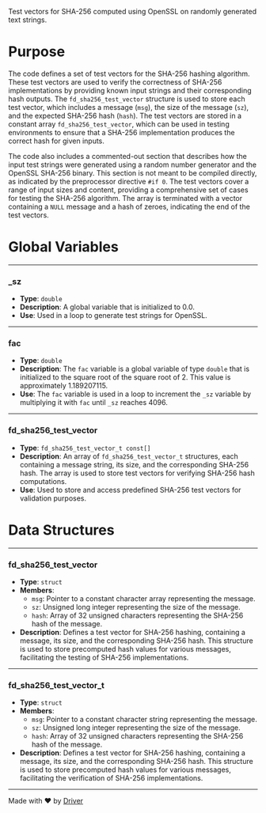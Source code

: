 <!--------------------------------------------------------------------------------->
<!-- IMPORTANT: This file is auto-generated by Driver (https://driver.ai). -------->
<!-- Manual edits may be overwritten on future commits. --------------------------->
<!--------------------------------------------------------------------------------->

Test vectors for SHA-256 computed using OpenSSL on randomly generated text strings.

# Purpose
The code defines a set of test vectors for the SHA-256 hashing algorithm. These test vectors are used to verify the correctness of SHA-256 implementations by providing known input strings and their corresponding hash outputs. The `fd_sha256_test_vector` structure is used to store each test vector, which includes a message (`msg`), the size of the message (`sz`), and the expected SHA-256 hash (`hash`). The test vectors are stored in a constant array `fd_sha256_test_vector`, which can be used in testing environments to ensure that a SHA-256 implementation produces the correct hash for given inputs.

The code also includes a commented-out section that describes how the input test strings were generated using a random number generator and the OpenSSL SHA-256 binary. This section is not meant to be compiled directly, as indicated by the preprocessor directive `#if 0`. The test vectors cover a range of input sizes and content, providing a comprehensive set of cases for testing the SHA-256 algorithm. The array is terminated with a vector containing a `NULL` message and a hash of zeroes, indicating the end of the test vectors.
# Global Variables

---
### \_sz
- **Type**: `double`
- **Description**: A global variable that is initialized to 0.0.
- **Use**: Used in a loop to generate test strings for OpenSSL.


---
### fac
- **Type**: `double`
- **Description**: The `fac` variable is a global variable of type `double` that is initialized to the square root of the square root of 2. This value is approximately 1.189207115.
- **Use**: The `fac` variable is used in a loop to increment the `_sz` variable by multiplying it with `fac` until `_sz` reaches 4096.


---
### fd\_sha256\_test\_vector
- **Type**: ``fd_sha256_test_vector_t const[]``
- **Description**: An array of `fd_sha256_test_vector_t` structures, each containing a message string, its size, and the corresponding SHA-256 hash. The array is used to store test vectors for verifying SHA-256 hash computations.
- **Use**: Used to store and access predefined SHA-256 test vectors for validation purposes.


# Data Structures

---
### fd\_sha256\_test\_vector
- **Type**: ``struct``
- **Members**:
    - `msg`: Pointer to a constant character array representing the message.
    - `sz`: Unsigned long integer representing the size of the message.
    - `hash`: Array of 32 unsigned characters representing the SHA-256 hash of the message.
- **Description**: Defines a test vector for SHA-256 hashing, containing a message, its size, and the corresponding SHA-256 hash. This structure is used to store precomputed hash values for various messages, facilitating the testing of SHA-256 implementations.


---
### fd\_sha256\_test\_vector\_t
- **Type**: ``struct``
- **Members**:
    - `msg`: Pointer to a constant character string representing the message.
    - `sz`: Unsigned long integer representing the size of the message.
    - `hash`: Array of 32 unsigned characters representing the SHA-256 hash of the message.
- **Description**: Defines a test vector for SHA-256 hashing, containing a message, its size, and the corresponding SHA-256 hash. This structure is used to store precomputed hash values for various messages, facilitating the verification of SHA-256 implementations.



---
Made with ❤️ by [Driver](https://www.driver.ai/)